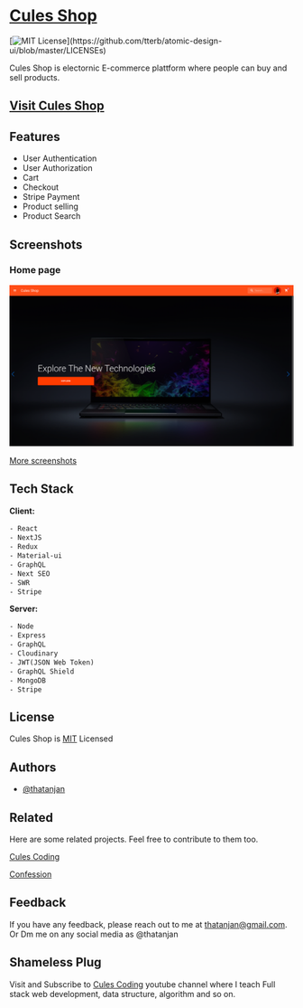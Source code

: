 # [Cules Shop](https://cules-shop.vercel.app/)

[![MIT License](https://img.shields.io/apm/l/atomic-design-ui.svg?)](https://github.com/tterb/atomic-design-ui/blob/master/LICENSEs)

Cules Shop is electornic E-commerce plattform where people can buy and sell products.

## [Visit Cules Shop](https://cules-shop.vercel.app/)

## Features

- User Authentication
- User Authorization
- Cart
- Checkout
- Stripe Payment
- Product selling
- Product Search

## Screenshots

### Home page

![Homepage](https://raw.githubusercontent.com/thatanjan/cules-shop/main/screenshots/1.homepage1.png)

[More screenshots](https://github.com/thatanjan/cules-shop/blob/main/screenshots.md)

## Tech Stack

**Client:**

    - React
    - NextJS
    - Redux
    - Material-ui
    - GraphQL
    - Next SEO
    - SWR
    - Stripe

**Server:**

    - Node
    - Express
    - GraphQL
    - Cloudinary
    - JWT(JSON Web Token)
    - GraphQL Shield
    - MongoDB
    - Stripe

## License

Cules Shop is [MIT](https://github.com/thatanjan/cules-shop/blob/main/LICENSE) Licensed

## Authors

- [@thatanjan](https://thatanjan.me)

## Related

Here are some related projects. Feel free to contribute to them too.

[Cules Coding](https://github.com/thatanjan/cules-coding)

[Confession](https://github.com/thatanjan/confession)

## Feedback

If you have any feedback, please reach out to me at thatanjan@gmail.com.
Or Dm me on any social media as @thatanjan

## Shameless Plug

Visit and Subscribe to [Cules Coding](https://www.youtube.com/c/CulesCoding18)
youtube channel where I teach Full stack web development, data structure, algorithm and so on.
